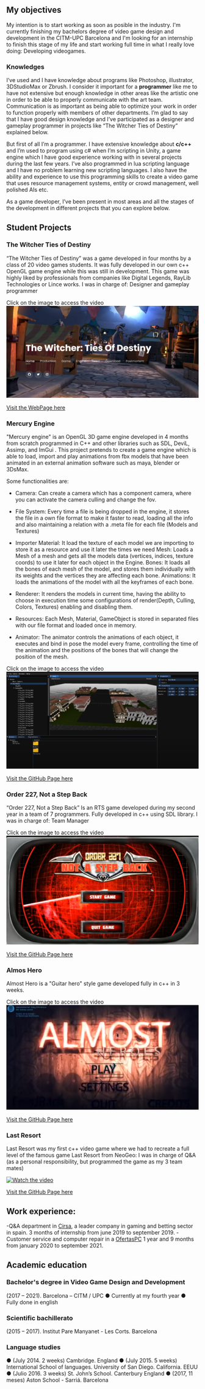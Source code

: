 ## My objectives
My intention is to start working as soon as posible in the industry. I'm currently finishing my bachelors degree of video game design and development in the CITM-UPC Barcelona and I'm looking for an internship to finish this stage of my life and start working full time in what I really love doing: Developing videogames.

### Knowledges
I’ve used and I have knowledge about programs like Photoshop, illustrator,
3DStudioMax or Zbrush. I consider it important for a **programmer** like me to have not
extensive but enough knowledge in other areas like the artistic one in order to be
able to properly communicate with the art team. Communication is as important as
being able to optimize your work in order to function properly with members of other
departments.
I’m glad to say that I have good design knowledge and I’ve participated as a
designer and gameplay programmer in projects like “The Witcher Ties of Destiny” explained below.

But first of all I’m a programmer. I have extensive knowledge about **c/c++** and I’m
used to program using c# when I’m scripting in Unity, a game engine which I have
good experience working with in several projects during the last few years. I’ve also
programmed in lua scripting language and I have no problem learning new scripting
languages.
I also have the ability and experience to use this programming skills to create a video
game that uses resource management systems, entity or crowd management, well
polished AIs etc.

As a game developer, I’ve been present in most areas and all the stages of the
development in different projects that you can explore below.


## Student Projects


### The Witcher Ties of Destiny
“The Witcher Ties of Destiny” was a game developed in four months by a
class of 20 video games students. It was fully developed in our own c++
OpenGL game engine while this was still in development. This game was
highly liked by professionals from companies like Digital Legends, RayLib
Technologies or Lince works.
I was in charge of: Designer and gameplay programmer


Click on the image to access the video
[![Watch the video](/images/tiesofdestiny.png)](https://www.youtube.com/watch?v=m5PS3PCTRs0)

[Visit the WebPage here](https://tiesofdestiny.com/) 

### Mercury Engine
"Mercury engine" is an OpenGL 3D game engine developed in 4 months from scratch programmed in C++ and other libraries such as SDL, DeviL, Assimp, and ImGui . This project pretends to create a game engine which is able to load, import and play animations from fbx models that have been animated in an external animation software such as maya, blender or 3DsMax.

Some functionalities are: 

- Camera: Can create a camera which has a component camera, where you can activate the camera culling and change the fov.

- File System: Every time a file is being dropped in the engine, it stores the file in a own file format to make it faster to read, loading all the info and also maintaining a     relation with a .meta file for each file (Models and Textures)

- Importer
  Material: It load the texture of each model we are importing to store it as a resource and use it later the times we need
  Mesh: Loads a Mesh of a mesh and gets all the models data (vertices, indices, texture coords) to use it later for each object in the Engine.
  Bones: It loads all the bones of each mesh of the model, and stores them individually with its weights and the vertices they are affecting each bone.
  Animations: It loads the animations of the model with all the keyframes of each bone.
  
- Renderer: It renders the models in current time, having the ability to choose in execution time some configurations of render(Depth, Culling, Colors, Textures) enabling and disabling them.

- Resources: Each Mesh, Material, GameObject is stored in separated files with our file format and loaded once in memory.

- Animator: The animator controls the animations of each object, it executes and bind in pose the model every frame, controlling the time of the animation and the positions of the bones that will change the position of the mesh. 
  
  
Click on the image to access the video
[![Watch the video](/images/mercuryengine.png)](https://www.youtube.com/watch?v=qAw3V35vyvA)

[Visit the GitHub Page here](https://github.com/knela96/Mercury-Engine) 



### Order 227, Not a Step Back
“Order 227, Not a Step Back” Is an RTS game developed during my second
year in a team of 7 programmers. Fully developed in c++ using SDL library.
I was in charge of: Team Manager


Click on the image to access the video
[![Watch the video](/images/order227.png)](https://www.youtube.com/watch?v=2uebz2vIlOg)

[Visit the GitHub Page here](https://cutt.ly/Dh0o84m) 



### Almos Hero
Almost Hero is a "Guitar hero" style game developed fully in c++ in 3 weeks.


Click on the image to access the video
[![Watch the video](/images/almosthero.png)](https://drive.google.com/file/d/1Ta4XddLz5-i3jpOjDi-DrMpM68JonNuJ/view?usp=sharing)

[Visit the GitHub Page here](https://cutt.ly/8h0o4MY) 


### Last Resort
Last Resort was my first c++ video game where we had to recreate a full level of
the famous game Last Resort from NeoGeo:
I was in charge of Q&A (as a personal responsibility, but programmed the game as my 3 team
mates)



[![Watch the video](/images/lastresort.png)](https://cutt.ly/2h0o5U4)

[Visit the GitHub Page here](https://cutt.ly/Dh0pqJL) 


## Work experience:

-Q&A department in [Cirsa](https://cutt.ly/Dh0pqJL), a leader company in gaming and betting sector in spain.
  3 months of internship from june 2019 to september 2019.
-Customer service and computer repair in a [OfertasPC](https://www.ofertaspc.com/)
 1 year and 9 months from january 2020 to september 2021.


## Academic education

### Bachelor's degree in Video Game Design and Development
(2017 – 2021). Barcelona – CITM / UPC
● Currently at my fourth year
● Fully done in english 



### Scientific bachillerato
(2015 – 2017). Institut Pare Manyanet - Les Corts. Barcelona



### Language studies
● (July 2014. 2 weeks) Cambridge. England
● (July 2015. 5 weeks) International School of languages. University of San
Diego. California. EEUU
● (Julio 2016. 3 weeks) St. John’s School. Canterbury England
● (2017, 11 meses) Aston School - Sarriá. Barcelona



